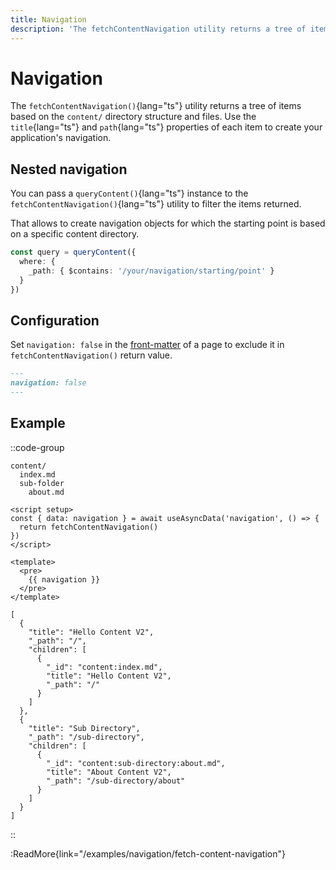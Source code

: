 ```yaml
---
title: Navigation
description: 'The fetchContentNavigation utility returns a tree of items based on the content/ directory structure and files.'
---
```


# Navigation

The `fetchContentNavigation()`{lang="ts"} utility returns a tree of items based on the `content/` directory structure and files. Use the `title`{lang="ts"} and `path`{lang="ts"} properties of each item to create your application's navigation.

## Nested navigation

You can pass a `queryContent()`{lang="ts"} instance to the `fetchContentNavigation()`{lang="ts"} utility to filter the items returned.

That allows to create navigation objects for which the starting point is based on a specific content directory.

```ts
const query = queryContent({
  where: {
    _path: { $contains: '/your/navigation/starting/point' }
  }
})
```

## Configuration

Set `navigation: false` in the [front-matter](/guide/writing/markdown) of a page to exclude it in  `fetchContentNavigation()` return value.

```md
---
navigation: false
---
```

## Example

::code-group

```Text [Directory structure]
content/
  index.md
  sub-folder
    about.md
```

```vue [app.vue]
<script setup>
const { data: navigation } = await useAsyncData('navigation', () => {
  return fetchContentNavigation()
})
</script>

<template>
  <pre>
    {{ navigation }}
  </pre>
</template>
```

```Text [Output]
[
  {
    "title": "Hello Content V2",
    "_path": "/",
    "children": [
      {
        "_id": "content:index.md",
        "title": "Hello Content V2",
        "_path": "/"
      }
    ]
  },
  {
    "title": "Sub Directory",
    "_path": "/sub-directory",
    "children": [
      {
        "_id": "content:sub-directory:about.md",
        "title": "About Content V2",
        "_path": "/sub-directory/about"
      }
    ]
  }
]
```

::

:ReadMore{link="/examples/navigation/fetch-content-navigation"}
